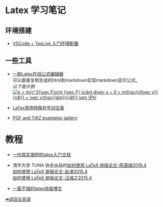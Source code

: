 # Latex 学习笔记

## 环境搭建
* [VSCode + TexLive 入门环境配置](https://blog.csdn.net/npe_ml/article/details/82912570)

## 一些工具
* [一款Latex在线公式编辑器](https://www.codecogs.com/eqnedit.php)  
可以直接复制生成的html到markdown实现markdown显示公式。   
 *以下是示例*   
<a href="https://www.codecogs.com/eqnedit.php?latex=e&space;=&space;m{c^2}\vec&space;F\oint&space;{\vec&space;F}&space;\cdot&space;d\vec&space;s&space;=&space;0&space;=&space;m\frac{{d\vec&space;v}}{{dt}}&space;&plus;&space;\vec&space;v\frac{{dm}}{{dt}}&space;\pm&space;\Phi" target="_blank"><img src="https://latex.codecogs.com/gif.latex?e&space;=&space;m{c^2}\vec&space;F\oint&space;{\vec&space;F}&space;\cdot&space;d\vec&space;s&space;=&space;0&space;=&space;m\frac{{d\vec&space;v}}{{dt}}&space;&plus;&space;\vec&space;v\frac{{dm}}{{dt}}&space;\pm&space;\Phi" title="e = m{c^2}\vec F\oint {\vec F} \cdot d\vec s = 0 = m\frac{{d\vec v}}{{dt}} + \vec v\frac{{dm}}{{dt}} \pm \Phi" /></a>

* [LaTex常用特殊符号对应表](https://blog.csdn.net/caiandyong/article/details/53351737) 

* [PGF and TiKZ examples gallery](http://www.texample.net/tikz/examples/)

# 教程  

* [一份其实很短的latex入门文档](https://liam.page/2014/09/08/latex-introduction/)
* 清华大学 TUNA 协会出品的[如何使用 LaTeX 排版论文-陈晟祺2019.4](https://github.com/tuna/thulib-latex-talk)  
  [如何使用 LaTeX 排版论文-赵涛2015.4](https://tuna.moe/assets/slides/latex-talk-v1.1.pdf)  
  [如何使用 LaTeX 排版论文-汪彧之2015.4](https://tuna.moe/assets/slides/latex-talk-v2.0.pdf)  

* [一篇不错的latex排版博文](https://www.cnblogs.com/jingwhale/p/4250296.html)

[:arrow_left:返回主目录](../README.md)
